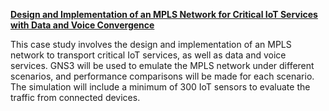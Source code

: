 <u><b>Design and Implementation of an MPLS Network for Critical IoT Services with Data and Voice Convergence</u></b>

This case study involves the design and implementation of an MPLS network to transport critical IoT
services, as well as data and voice services. GNS3 will be used to emulate the MPLS network under
different scenarios, and performance comparisons will be made for each scenario. The simulation will include
a minimum of 300 IoT sensors to evaluate the traffic from connected devices.
